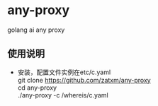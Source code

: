 # any-proxy
golang ai any proxy

## 使用说明
* 安装，配置文件实例在etc/c.yaml<br>
  git clone https://github.com/zatxm/any-proxy<br>
  cd any-proxy<br>
  ./any-proxy -c /whereis/c.yaml<br>
